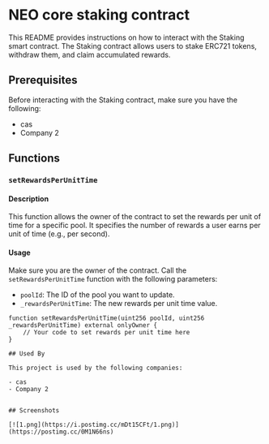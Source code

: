 
# NEO core staking contract

This README provides instructions on how to interact with the Staking smart contract. The Staking contract allows users to stake ERC721 tokens, withdraw them, and claim accumulated rewards.


## Prerequisites

Before interacting with the Staking contract, make sure you have the following:


- cas 
- Company 2





## Functions

### `setRewardsPerUnitTime`

#### Description

This function allows the owner of the contract to set the rewards per unit of time for a specific pool. It specifies the number of rewards a user earns per unit of time (e.g., per second).

#### Usage

 Make sure you are the owner of the contract.
 Call the `setRewardsPerUnitTime` function with the following parameters:
   - `poolId`: The ID of the pool you want to update.
   - `_rewardsPerUnitTime`: The new rewards per unit time value.

```solidity
function setRewardsPerUnitTime(uint256 poolId, uint256 _rewardsPerUnitTime) external onlyOwner {
    // Your code to set rewards per unit time here
}

## Used By

This project is used by the following companies:

- cas 
- Company 2


## Screenshots

[![1.png](https://i.postimg.cc/mDt15CFt/1.png)](https://postimg.cc/0M1N66ns)

